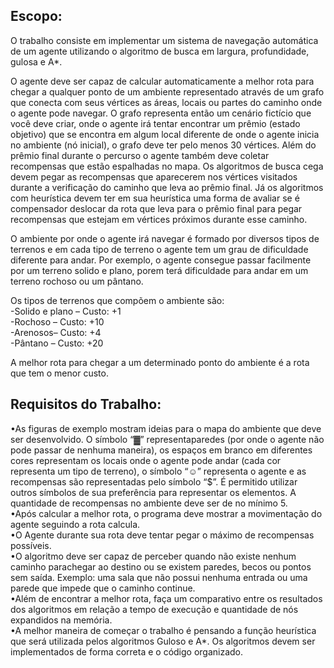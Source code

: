 <h2>Escopo:</h2>

<p>O trabalho consiste em implementar um sistema de navegação automática de um agente utilizando o algoritmo de busca em largura, profundidade, gulosa e A*. </p>

<p>O  agente  deve  ser  capaz  de  calcular  automaticamente  a  melhor  rota  para  chegar  a  qualquer ponto de um ambiente representado através de um grafo que conecta com seus vértices  as  áreas,  locais  ou  partes  do  caminho  onde  o  agente  pode  navegar.  O  grafo  representa então um cenário fictício que você deve criar, onde o agente irá tentar encontrar um prêmio (estado objetivo) que se encontra em algum local diferente de onde o agente inicia  no  ambiente  (nó  inicial),  o  grafo  deve  ter  pelo  menos  30  vértices.  Além  do  prêmio  final durante o percurso o agente também deve coletar recompensas que estão espalhadas no mapa. Os algoritmos de busca cega devem pegar as recompensas que aparecerem nos vértices  visitados  durante  a  verificação  do  caminho  que  leva  ao prêmio  final.  Já  os  algoritmos  com  heurística  devem  ter  em  sua  heurística  uma  forma  de  avaliar  se  é  compensador deslocar da rota que leva para o prêmio final para pegar recompensas que estejam em vértices próximos durante esse caminho.</p>

<p>O ambiente por onde o agente irá navegar é formado por diversos tipos de terrenos e em cada  tipo  de  terreno  o  agente  tem  um  grau  de  dificuldade  diferente  para  andar.  Por exemplo, o agente consegue passar facilmente por um terreno solido e plano, porem terá dificuldade para andar em um terreno rochoso ou um pântano.</p>

Os tipos de terrenos que compõem o ambiente são:<br/>
  -Solido e plano – Custo: +1<br/>
  -Rochoso – Custo: +10<br/>
  -Arenosos– Custo: +4<br/>
  -Pântano – Custo: +20<br/>

<p>A melhor rota para chegar a um determinado ponto do ambiente é a rota que tem o menor custo. </p>

<h2>Requisitos do Trabalho:</h2>
  •As    figuras    de  exemplo  mostram  ideias  para  o mapa  do  ambiente  que  deve  ser  desenvolvido. O símbolo “▓” representaparedes (por onde o agente não pode passar de  nenhuma maneira),  os  espaços  em  branco  em  diferentes  cores  representam  os  locais onde o agente pode andar (cada cor representa um tipo de terreno), o símbolo “☺” representa o agente e as recompensas são representadas pelo símbolo “$”. É permitido utilizar outros símbolos de sua preferência para representar os elementos. A quantidade de recompensas no ambiente deve ser de no mínimo 5.<br/>
  •Após  calcular  a  melhor  rota,  o  programa  deve  mostrar  a  movimentação  do  agente seguindo a rota calcula. <br/>
  •O Agente durante sua rota deve tentar pegar o máximo de recompensas possíveis.<br/>
  •O  algoritmo  deve  ser  capaz  de  perceber  quando  não  existe  nenhum  caminho  parachegar ao destino ou se existem paredes, becos ou pontos sem saída. Exemplo: uma sala  que  não  possui  nenhuma  entrada ou  uma  parede  que  impede  que  o  caminho  continue.<br/>
  •Além  de  encontrar  a  melhor  rota,  faça  um  comparativo  entre  os  resultados  dos  algoritmos  em  relação  a  tempo  de  execução  e  quantidade  de  nós  expandidos  na  memória.<br/>
  •A  melhor  maneira  de  começar  o  trabalho  é  pensando  a  função  heurística  que será utilizada  pelos algoritmos  Guloso  e  A*.  Os  algoritmos  devem  ser  implementados  de  forma correta e o código organizado.<br/>

